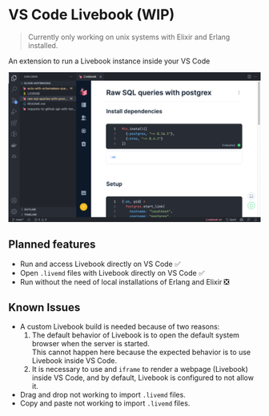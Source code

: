 # VS Code Livebook (WIP)

> Currently only working on unix systems with Elixir and Erlang installed.

An extension to run a Livebook instance inside your VS Code

![VS Code Livebook running](./images/example.png)


## Planned features

- Run and access Livebook directly on VS Code ✅
- Open `.livemd` files with Livebook directly on VS Code ✅
- Run without the need of local installations of Erlang and Elixir ❎

## Known Issues

* A custom Livebook build is needed because of two reasons:  
    1. The default behavior of Livebook is to open the default system browser when the server is started.  
    This cannot happen here because the expected behavior is to use Livebook inside VS Code.
    2. It is necessary to use and `iframe` to render a webpage (Livebook) inside VS Code, and by default, Livebook is configured to not allow it.
* Drag and drop not working to import `.livemd` files.
* Copy and paste not working to import `.livemd` files.
